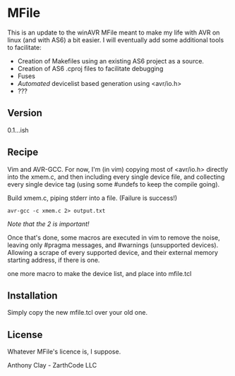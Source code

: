 MFile
=========

This is an update to the winAVR MFile meant to make my life with AVR on linux (and with AS6) a bit easier.  I will eventually add some additional tools to facilitate:

- Creation of Makefiles using an existing AS6 project as a source.
- Creation of AS6 .cproj files to facilitate debugging
- Fuses
- *Automated* devicelist based generation using <avr/io.h>
- ???

Version
-

0.1...ish

Recipe
-----------

Vim and AVR-GCC.  For now, I'm (in vim) copying most of <avr/io.h> directly into the xmem.c, and then including every single device file, and collecting every single device tag (using some #undefs to keep the compile going).  

Build xmem.c, piping stderr into a file.  (Failure is success!)
```
avr-gcc -c xmem.c 2> output.txt
```
*Note that the 2 is important!*

Once that's done, some macros are executed in vim to remove the noise, leaving only #pragma messages, and #warnings (unsupported devices).  Allowing a scrape of every supported device, and their external memory starting address, if there is one.

one more macro to make the device list, and place into mfile.tcl

Installation
--------------

Simply copy the new mfile.tcl over your old one.


License
-
Whatever MFile's licence is, I suppose.

Anthony Clay - ZarthCode LLC

